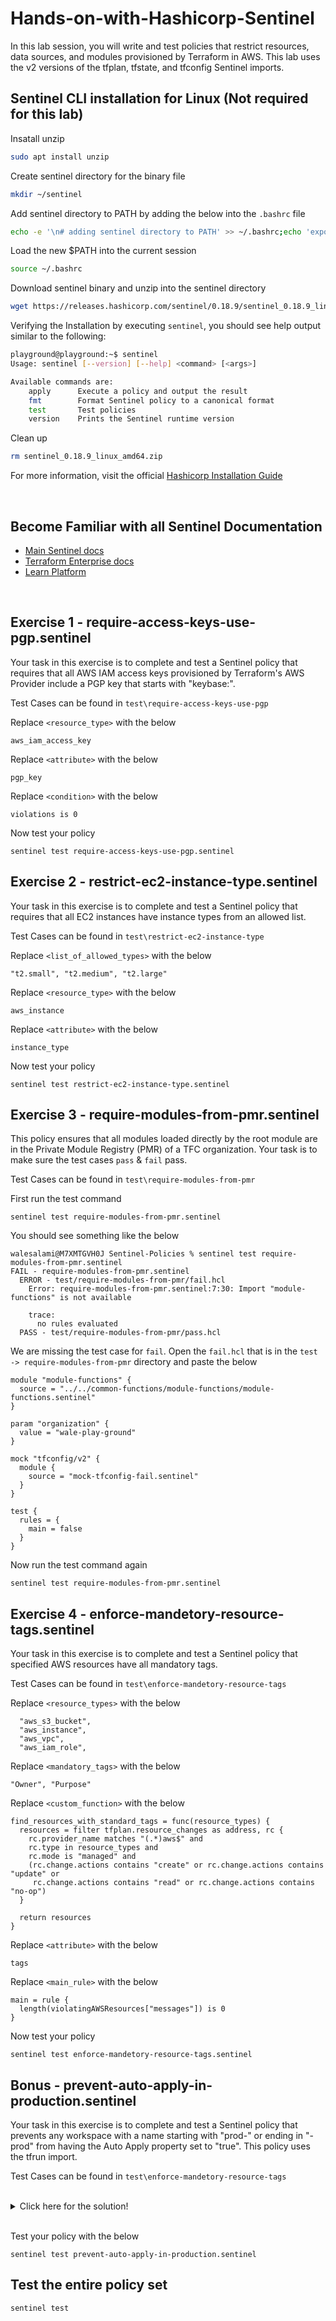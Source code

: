 # Hands-on-with-Hashicorp-Sentinel

In this lab session, you will write and test policies that restrict resources, data sources, and modules provisioned by Terraform in AWS. This lab uses the v2 versions of the tfplan, tfstate, and tfconfig Sentinel imports.

## Sentinel CLI installation for Linux (Not required for this lab)

Insatall unzip
```Bash
sudo apt install unzip
```

Create sentinel directory for the binary file
```Bash
mkdir ~/sentinel
```

Add sentinel directory to PATH by adding the below into the `.bashrc` file
```Bash
echo -e '\n# adding sentinel directory to PATH' >> ~/.bashrc;echo 'export PATH="$HOME/sentinel:$PATH"' >> ~/.bashrc
```

Load the new $PATH into the current session
```Bash
source ~/.bashrc
```

Download sentinel binary and unzip into the sentinel directory
```Bash
wget https://releases.hashicorp.com/sentinel/0.18.9/sentinel_0.18.9_linux_amd64.zip; unzip sentinel_0.18.9_linux_amd64.zip -d ~/sentinel;
```
Verifying the Installation by executing `sentinel`, you should see help output similar to the following:
```Bash
playground@playground:~$ sentinel
Usage: sentinel [--version] [--help] <command> [<args>]

Available commands are:
    apply      Execute a policy and output the result
    fmt        Format Sentinel policy to a canonical format
    test       Test policies
    version    Prints the Sentinel runtime version
```

Clean up
```Bash
rm sentinel_0.18.9_linux_amd64.zip
```

For more information, visit the official [Hashicorp Installation Guide](https://docs.hashicorp.com/sentinel/intro/getting-started/install)

<br>

## Become Familiar with all Sentinel Documentation
- [Main Sentinel docs](https://docs.hashicorp.com/sentinel)
- [Terraform Enterprise docs](https://www.terraform.io/cloud-docs/sentinel)
- [Learn Platform](https://learn.hashicorp.com/terraform?track=sentinel#sentinel)

<br>

## Exercise 1 - require-access-keys-use-pgp.sentinel

Your task in this exercise is to complete and test a Sentinel policy that requires that all AWS IAM access keys provisioned by Terraform's AWS Provider include a PGP key that starts with "keybase:".

Test Cases can be found in `test\require-access-keys-use-pgp`

Replace `<resource_type>` with the below
```
aws_iam_access_key
```

Replace `<attribute>` with the below
```
pgp_key
```

Replace `<condition>` with the below
```
violations is 0
```

Now test your policy
```
sentinel test require-access-keys-use-pgp.sentinel
```

## Exercise 2 - restrict-ec2-instance-type.sentinel

Your task in this exercise is to complete and test a Sentinel policy that requires that all EC2 instances have instance types from an allowed list.

Test Cases can be found in `test\restrict-ec2-instance-type`

Replace `<list_of_allowed_types>` with the below
```
"t2.small", "t2.medium", "t2.large"
```

Replace `<resource_type>` with the below
```
aws_instance
```

Replace `<attribute>` with the below
```
instance_type
```

Now test your policy
```
sentinel test restrict-ec2-instance-type.sentinel
```

## Exercise 3 - require-modules-from-pmr.sentinel

This policy ensures that all modules loaded directly by the root module are in the Private Module Registry (PMR) of a TFC organization. Your task is to make sure the test cases `pass` & `fail` pass.

Test Cases can be found in `test\require-modules-from-pmr`

First run the test command
```
sentinel test require-modules-from-pmr.sentinel
```

You should see something like the below
```
walesalami@M7XMTGVH0J Sentinel-Policies % sentinel test require-modules-from-pmr.sentinel
FAIL - require-modules-from-pmr.sentinel
  ERROR - test/require-modules-from-pmr/fail.hcl
    Error: require-modules-from-pmr.sentinel:7:30: Import "module-functions" is not available

    trace:
      no rules evaluated
  PASS - test/require-modules-from-pmr/pass.hcl
```

We are missing the test case for `fail`. Open the `fail.hcl` that is in the `test -> require-modules-from-pmr` directory and paste the below
```
module "module-functions" {
  source = "../../common-functions/module-functions/module-functions.sentinel"
}

param "organization" {
  value = "wale-play-ground"
}

mock "tfconfig/v2" {
  module {
    source = "mock-tfconfig-fail.sentinel"
  }
}

test {
  rules = {
    main = false
  }
}
```

Now run the test command again
```
sentinel test require-modules-from-pmr.sentinel
```

## Exercise 4 - enforce-mandetory-resource-tags.sentinel

Your task in this exercise is to complete and test a Sentinel policy that specified AWS resources have all mandatory tags.

Test Cases can be found in `test\enforce-mandetory-resource-tags`

Replace `<resource_types>` with the below
```
  "aws_s3_bucket",
  "aws_instance",
  "aws_vpc",
  "aws_iam_role",
```

Replace `<mandatory_tags>` with the below
```
"Owner", "Purpose"
```

Replace `<custom_function>` with the below
```
find_resources_with_standard_tags = func(resource_types) {
  resources = filter tfplan.resource_changes as address, rc {
    rc.provider_name matches "(.*)aws$" and
    rc.type in resource_types and
  	rc.mode is "managed" and
    (rc.change.actions contains "create" or rc.change.actions contains "update" or
     rc.change.actions contains "read" or rc.change.actions contains "no-op")
  }

  return resources
}
```

Replace `<attribute>` with the below
```
tags
```

Replace `<main_rule>` with the below
```
main = rule {
  length(violatingAWSResources["messages"]) is 0
}
```

Now test your policy
```
sentinel test enforce-mandetory-resource-tags.sentinel
```

## Bonus - prevent-auto-apply-in-production.sentinel

Your task in this exercise is to complete and test a Sentinel policy that prevents any workspace with a name starting with "prod-" or ending in "-prod" from having the Auto Apply property set to "true".
This policy uses the tfrun import.

Test Cases can be found in `test\enforce-mandetory-resource-tags`

<br />

<details>
<summary>Click here for the solution!</summary>

```
validate_auto_apply = func() {

  validated = true

  if tfrun.workspace.name matches "^prod-(.*)" or
     tfrun.workspace.name matches "(.*)-prod$" {
  # if strings.has_prefix(tfrun.workspace.name, "prod-") or
  #   strings.has_suffix(tfrun.workspace.name, "-prod") {
    if tfrun.workspace.auto_apply is true {
      print("The workspace", tfrun.workspace.name, "has auto_apply set to true")
      validated = false
    }
  }

  return validated
}
```
</details>
<br />

Test your policy with the below
```
sentinel test prevent-auto-apply-in-production.sentinel
```

## Test the entire policy set

```
sentinel test
```

